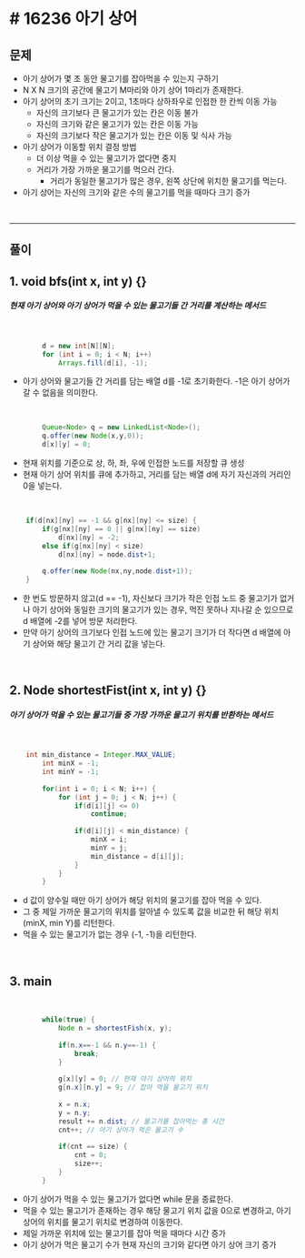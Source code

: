# # 16236 아기 상어
## 문제
- 아기 상어가 몇 초 동안 물고기를 잡아먹을 수 있는지 구하기
- N X N 크기의 공간에 물고기 M마리와 아기 상어 1마리가 존재한다.
- 아기 상어의 초기 크기는 2이고, 1초마다 상하좌우로 인접한 한 칸씩 이동 가능
	* 자신의 크기보다 큰 물고기가 있는 칸은 이동 불가
	* 자신의 크기와 같은 물고기가 있는 칸은 이동 가능
	* 자신의 크기보다 작은 물고기가 있는 칸은 이동 및 식사 가능
- 아기 상어가 이동할 위치 결정 방법
	* 더 이상 먹을 수 있는 물고기가 없다면 중지
	* 거리가 가장 가까운 물고기를 먹으러 간다.
		* 거리가 동일한 물고기가 많은 경우, 왼쪽 상단에 위치한 물고기를 먹는다.
- 아기 상어는 자신의 크기와 같은 수의 물고기를 먹을 때마다 크기 증가

&nbsp;

---
## 풀이
## 1. void bfs(int x, int y) {}
#####  *현재 아기 상어와 아기 상어가 먹을 수 있는 물고기들 간 거리를 계산하는 메서드*

&nbsp;

```java
        d = new int[N][N];
		for (int i = 0; i < N; i++)
			Arrays.fill(d[i], -1);
```
- 아기 상어와 물고기들 간 거리를 담는 배열 d를 -1로 초기화한다. -1은 아기 상어가 갈 수 없음을 의미한다.

&nbsp;

```java
        Queue<Node> q = new LinkedList<Node>();
		q.offer(new Node(x,y,0));
		d[x][y] = 0;
```
- 현재 위치를 기준으로 상, 하, 좌, 우에 인접한 노드를 저장할 큐 생성
- 현재 아기 상어 위치를 큐에 추가하고, 거리를 담는 배열 d에 자기 자신과의 거리인 0을 넣는다.

&nbsp;

```java
    if(d[nx][ny] == -1 && g[nx][ny] <= size) {
        if(g[nx][ny] == 0 || g[nx][ny] == size)
            d[nx][ny] = -2;
        else if(g[nx][ny] < size)
            d[nx][ny] = node.dist+1;
        
        q.offer(new Node(nx,ny,node.dist+1));
    }
```
- 한 번도 방문하지 않고(d == -1), 자신보다 크기가 작은 인접 노드 중 물고기가 없거나 아기 상어와 동일한 크기의 물고기가 있는 경우, 먹진 못하나 지나갈 순 있으므로 d 배열에 -2를 넣어 방문 처리한다.
- 만약 아기 상어의 크기보다 인접 노드에 있는 물고기 크기가 더 작다면 d 배열에 아기 상어와 해당 물고기 간 거리 값을 넣는다.

&nbsp;

## 2. Node shortestFist(int x, int y) {}
#####  *아기 상어가 먹을 수 있는 물고기들 중 가장 가까운 물고기 위치를 반환하는 메서드*

&nbsp;

```java
    int min_distance = Integer.MAX_VALUE;
		int minX = -1;
		int minY = -1;
		
		for(int i = 0; i < N; i++) {
			for (int j = 0; j < N; j++) {
				if(d[i][j] <= 0)
					continue;
				
				if(d[i][j] < min_distance) {
					minX = i;
					minY = j;
					min_distance = d[i][j];
				}
			}
		}
```
- d 값이 양수일 때만 아기 상어가 해당 위치의 물고기를 잡아 먹을 수 있다. 
- 그 중 제일 가까운 물고기의 위치를 알아낼 수 있도록 값을 비교한 뒤 해당 위치(minX, min Y)를 리턴한다.
- 먹을 수 있는 물고기가 없는 경우 (-1, -1)을 리턴한다.

&nbsp;

## 3. main

&nbsp;

```java
		while(true) {
			Node n = shortestFish(x, y);
			
			if(n.x==-1 && n.y==-1) {
				break;
			}
			
			g[x][y] = 0; // 현재 아기 상어의 위치
			g[n.x][n.y] = 9; // 잡아 먹을 물고기 위치
			
			x = n.x;
			y = n.y;
			result += n.dist; // 물고기를 잡아먹는 총 시간
			cnt++; // 아기 상어가 먹은 물고기 수
			
			if(cnt == size) {
				cnt = 0;
				size++;
			}
		}
```
- 아기 상어가 먹을 수 있는 물고기가 없다면 while 문을 종료한다.
- 먹을 수 있는 물고기가 존재하는 경우 해당 물고기 위치 값을 0으로 변경하고, 아기 상어의 위치를 물고기 위치로 변경하여 이동한다.
- 제일 가까운 위치에 있는 물고기를 잡아 먹을 때마다 시간 증가
- 아기 상어가 먹은 물고기 수가 현재 자신의 크기와 같다면 아기 상어 크기 증가